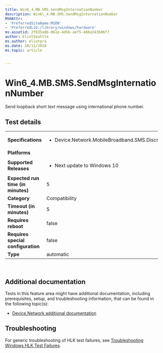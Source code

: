 ```yaml
---
title: Win6_4.MB.SMS.SendMsgInternationNumber
description: Win6\_4.MB.SMS.SendMsgInternationNumber
MSHAttr:
- 'PreferredSiteName:MSDN'
- 'PreferredLib:/library/windows/hardware'
ms.assetid: 2f835a86-061e-4d5b-aef5-488a343b86f7
author: EliotSeattle
ms.author: eliotgra
ms.date: 10/11/2018
ms.topic: article


---
```


# Win6_4.MB.SMS.SendMsgInternationNumber


Send loopback short text message using international phone number.

## Test details
|||
|---|---|
| **Specifications**  | <ul><li>Device.Network.MobileBroadband.SMS.Discretional</li></ul> |  
| **Platforms**   | <ul></ul> |
| **Supported Releases** | <ul><li>Next update to Windows 10</li></ul> |
|**Expected run time (in minutes)**| 5 |
|**Category**| Compatibility |
|**Timeout (in minutes)**| 5 |
|**Requires reboot**| false |
|**Requires special configuration**| false |
|**Type**| automatic |

 

## <span id="Additional_documentation"></span><span id="additional_documentation"></span><span id="ADDITIONAL_DOCUMENTATION"></span>Additional documentation


Tests in this feature area might have additional documentation, including prerequisites, setup, and troubleshooting information, that can be found in the following topic(s):

-   [Device.Network additional documentation](device-network-additional-documentation.md)

## <span id="Troubleshooting"></span><span id="troubleshooting"></span><span id="TROUBLESHOOTING"></span>Troubleshooting


For generic troubleshooting of HLK test failures, see [Troubleshooting Windows HLK Test Failures](..\user\troubleshooting-windows-hlk-test-failures.md).

 

 






